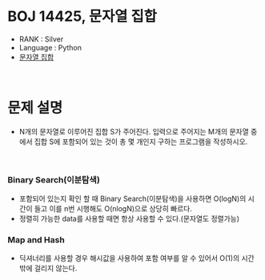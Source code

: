 # BOJ 14425, 문자열 집합

- RANK : Silver
- Language : Python
- [문자열 집합](https://www.acmicpc.net/problem/14425)

<br/>

# 문제 설명

- N개의 문자열로 이루어진 집합 S가 주어진다. 입력으로 주어지는 M개의 문자열 중에서 집합 S에 포함되어 있는 것이 총 몇 개인지 구하는 프로그램을 작성하시오.

<br/>

### Binary Search(이분탐색)

- 포함되어 있는지 확인 할 때 Binary Search(이분탐색)을 사용하면 O(logN)의 시간이 들고 이를 n번 시행해도 O(nlogN)으로 상당히 빠르다.
- 정렬히 가능한 data를 사용할 때면 항상 사용할 수 있다.(문자열도 정렬가능)

### Map and Hash

- 딕셔너리를 사용할 경우 해시값을 사용하여 포함 여부를 알 수 있어서 O(1)의 시간밖에 걸리지 않는다.
